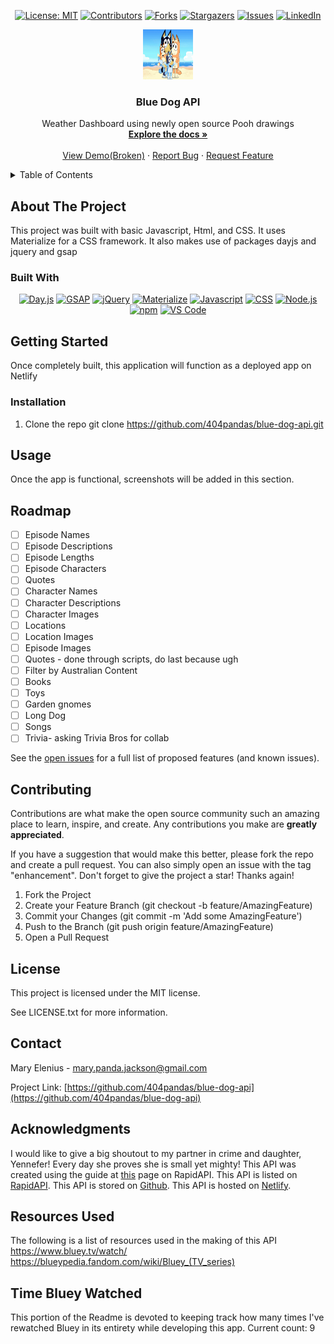 <div align="center">

  <!-- Add badges using the following format: -->
  <!-- ![Name](urlToShieldHere)(urlToGithubHere) -->

[![License: MIT](https://img.shields.io/badge/License-MIT-yellow.svg)](https://opensource.org/licenses/MIT)
[![Contributors](https://img.shields.io/github/contributors/404pandas/blue-dog-api.svg?style=plastic&logo=appveyor)](https://github.com/404pandas/blue-dog-api/graphs/contributors)
[![Forks](https://img.shields.io/github/forks/404pandas/blue-dog-api.svg?style=plastic&logo=appveyor)](https://github.com/404pandas/blue-dog-api/network/members)
[![Stargazers](https://img.shields.io/github/stars/404pandas/blue-dog-api.svg?style=plastic&logo=appveyor)](https://github.com/404pandas/blue-dog-api/stargazers)
[![Issues](https://img.shields.io/github/issues/404pandas/blue-dog-api.svg?style=plastic&logo=appveyor)](https://github.com/404pandas/blue-dog-api/issues)
[![LinkedIn](https://img.shields.io/badge/-LinkedIn-black.svg?style=plastic&logo=appveyor&logo=linkedin&colorB=555)](https://linkedin.com/in/404pandas)

</div>

<!-- PROJECT LOGO -->

<div align="center">
  <a href="https://github.com/404pandas/blue-dog-api">
    <img src="client/images/references/bluey.jpeg/" alt="Logo" width="80" height="80">
  </a>

<h3 align="center">Blue Dog API</h3>

  <p align="center">
Weather Dashboard using newly open source Pooh drawings    <br />
    <a href="https://github.com/404pandas/blue-dog-api"><strong>Explore the docs »</strong></a>
    <br />
    <br />
    <a href="https://github.com/404pandas/blue-dog-api">View Demo(Broken)</a>
    ·
    <a href="https://github.com/404pandas/blue-dog-api/issues">Report Bug</a>
    ·
    <a href="https://github.com/404pandas/blue-dog-api/issues">Request Feature</a>
  </p>
</div>

<!-- TABLE OF CONTENTS -->
<details>
  <summary>Table of Contents</summary>
  <ol>
    <li>
      <a href="#about-the-project">About The Project</a>
      <ul>
        <li><a href="#built-with">Built With</a></li>
      </ul>
    </li>
    <li>
      <a href="#getting-started">Getting Started</a>
      <ul>
        <li><a href="#installation">Installation</a></li>
      </ul>
    </li>
    <li><a href="#usage">Usage</a></li>
    <li><a href="#roadmap">Roadmap</a></li>
    <li><a href="#contributing">Contributing</a></li>
    <li><a href="#license">License</a></li>
    <li><a href="#contact">Contact</a></li>
    <li><a href="#acknowledgments">Acknowledgments</a></li>
  </ol>
</details>

<!-- ABOUT THE PROJECT -->

## About The Project

<!-- Add screenshots using the following format: -->
<!-- ![Screenshot alt description](directPathOfScreenshots) -->

This project was built with basic Javascript, Html, and CSS.
It uses Materialize for a CSS framework.
It also makes use of packages dayjs and jquery and gsap

### Built With

<!--  Dayjs, gsap, jquery, materialize, javascript, css, html, node.js npm vs code -->

<div align="center">

[![Day.js](https://img.shields.io/badge/Package-Dayjs-ff0000?style=plastic&logo=npm&logoWidth=10)](https://day.js.org/)
[![GSAP](https://img.shields.io/badge/Package-GSAP-ff8000?style=plastic&logo=greensock&logoWidth=10)](https://https://greensock.com/gsap/)
[![jQuery](https://img.shields.io/badge/Framework-jQuery-ffff00?style=plastic&logo=jQuery&logoWidth=10)](hhttps://api.jquery.com/)
[![Materialize](https://img.shields.io/badge/Framework-Materialize-80ff00?style=plastic&logo=#757575&logoWidth=10)](https://materializecss.com/)
[![Javascript](https://img.shields.io/badge/Language-JavaScript-ff0000?style=plastic&logo=JavaScript&logoWidth=10)](https://javascript.info/)
[![CSS](https://img.shields.io/badge/Tool-CSS-ff8000?style=plastic&logo=css3&logoWidth=10)](https://developer.mozilla.org/en-US/docs/Web/CSS)
[![Node.js](https://img.shields.io/badge/Framework-Node.js-ff0000?style=plastic&logo=Node.js&logoWidth=10)](https://nodejs.org/en/)
[![npm](https://img.shields.io/badge/Tools-npm-ff0000?style=plastic&logo=npm&logoWidth=10)](https://www.npmjs.com/)
[![VS Code](https://img.shields.io/badge/IDE-VSCode-ff0000?style=plastic&logo=VisualStudioCode&logoWidth=10)](https://code.visualstudio.com/docs)

</div>

<!-- GETTING STARTED -->

## Getting Started

Once completely built, this application will function as a deployed app on Netlify

### Installation

1. Clone the repo
   git clone https://github.com/404pandas/blue-dog-api.git

<!-- USAGE EXAMPLES -->

## Usage

Once the app is functional, screenshots will be added in this section.

<!-- ROADMAP -->

## Roadmap

- [ ] Episode Names
- [ ] Episode Descriptions
- [ ] Episode Lengths
- [ ] Episode Characters
- [ ] Quotes
- [ ] Character Names
- [ ] Character Descriptions
- [ ] Character Images
- [ ] Locations
- [ ] Location Images
- [ ] Episode Images
- [ ] Quotes - done through scripts, do last because ugh
- [ ] Filter by Australian Content
- [ ] Books
- [ ] Toys
- [ ] Garden gnomes
- [ ] Long Dog
- [ ] Songs
- [ ] Trivia- asking Trivia Bros for collab

See the [open issues](https://github.com/404pandas/blue-dog-api/issues) for a full list of proposed features (and known issues).

<!-- CONTRIBUTING -->

## Contributing

Contributions are what make the open source community such an amazing place to learn, inspire, and create. Any contributions you make are **greatly appreciated**.

If you have a suggestion that would make this better, please fork the repo and create a pull request. You can also simply open an issue with the tag "enhancement".
Don't forget to give the project a star! Thanks again!

1. Fork the Project
2. Create your Feature Branch (git checkout -b feature/AmazingFeature)
3. Commit your Changes (git commit -m 'Add some AmazingFeature')
4. Push to the Branch (git push origin feature/AmazingFeature)
5. Open a Pull Request

<!-- LICENSE -->

## License

This project is licensed under the MIT license.

See LICENSE.txt for more information.

<!-- CONTACT -->

## Contact

Mary Elenius - mary.panda.jackson@gmail.com

Project Link: [https://github.com/404pandas/blue-dog-api](https://github.com/404pandas/blue-dog-api)

<!-- ACKNOWLEDGMENTS -->

## Acknowledgments

I would like to give a big shoutout to my partner in crime and daughter, Yennefer! Every day she proves she is small yet mighty!
This API was created using the guide at [this](https://rapidapi.com/guides/build-api-publish-on-rapidapi) page on RapidAPI.
This API is listed on [RapidAPI](https://rapidapi.com/).
This API is stored on [Github](https://github.com/).
This API is hosted on [Netlify](https://www.netlify.com/).

<!-- Resources -->

## Resources Used

The following is a list of resources used in the making of this API
https://www.bluey.tv/watch/
https://blueypedia.fandom.com/wiki/Bluey_(TV_series)

<!-- Counter -->

## Time Bluey Watched

This portion of the Readme is devoted to keeping track how many times I've rewatched Bluey in its entirety while developing this app.
Current count: 9

